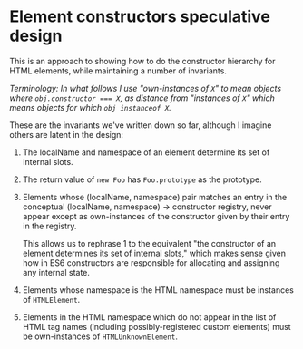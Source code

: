 # Element constructors speculative design

This is an approach to showing how to do the constructor hierarchy for HTML elements, while maintaining a number of invariants.

_Terminology: In what follows I use "own-instances of `X`" to mean objects where `obj.constructor === X`, as distance from "instances of `X`" which means objects for which `obj instanceof X`._

These are the invariants we've written down so far, although I imagine others are latent in the design:

1.  The localName and namespace of an element determine its set of internal slots.

2.  The return value of `new Foo` has `Foo.prototype` as the prototype.

3. Elements whose (localName, namespace) pair matches an entry in the conceptual (localName, namespace) → constructor registry, never appear except as own-instances of the constructor given by their entry in the registry.

   This allows us to rephrase 1 to the equivalent "the constructor of an element determines its set of internal slots," which makes sense given how in ES6 constructors are responsible for allocating and assigning any internal state.

4. Elements whose namespace is the HTML namespace must be instances of `HTMLElement`.

5. Elements in the HTML namespace which do not appear in the list of HTML tag names (including possibly-registered custom elements) must be own-instances of `HTMLUnknownElement`.
